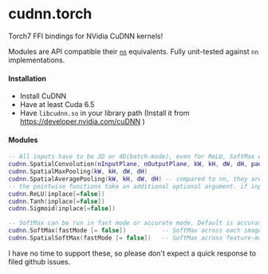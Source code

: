 cudnn.torch
===========

Torch7 FFI bindings for NVidia CuDNN kernels!

Modules are API compatible their [`nn`](https://github.com/torch/nn) equivalents. Fully unit-tested against `nn` implementations.

#### Installation

* Install CuDNN
* Have at least Cuda 6.5
* Have `libcudnn.so` in your library path (Install it from https://developer.nvidia.com/cuDNN )

#### Modules

```lua
-- All inputs have to be 3D or 4D(batch-mode), even for ReLU, SoftMax etc.
cudnn.SpatialConvolution(nInputPlane, nOutputPlane, kW, kH, dW, dH, padW, padH, nGroups)
cudnn.SpatialMaxPooling(kW, kH, dW, dH)
cudnn.SpatialAveragePooling(kW, kH, dW, dH) -- compared to nn, they are off by a scaling factor of (1/(kW * kH)).
-- the pointwise functions take an additional optional argument. if inplace=true then they do operations in-place without using any extra memory for themselves
cudnn.ReLU(inplace[=false])
cudnn.Tanh(inplace[=false])
cudnn.Sigmoid(inplace[=false])

-- SoftMax can be run in fast mode or accurate mode. Default is accurate mode.
cudnn.SoftMax(fastMode [= false])          -- SoftMax across each image (just like nn.SoftMax)
cudnn.SpatialSoftMax(fastMode [= false])   -- SoftMax across feature-maps (per spatial location)
```

I have no time to support these, so please don't expect a quick response to filed github issues.
